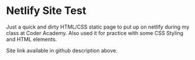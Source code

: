 # Netlify Site Test

Just a quick and dirty HTML/CSS static page to put up on netlify during my class at Coder Academy. Also used it for practice with some CSS Styling and HTML elements. 

Site link available in github description above.